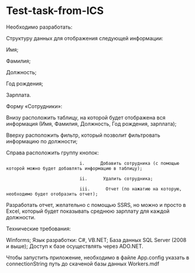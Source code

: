 # Test-task-from-ICS
Необходимо разработать:

Структуру данных для отображения следующей информации:

Имя;

Фамилия;

Должность;

Год рождения;

Зарплата.

Форму «Сотрудники»:

Внизу расположить таблицу, на которой будет отображена вся информация (Имя, Фамилия, Должность, Год рождения, зарплата);

Вверху расположить фильтр, который позволит фильтровать информацию по должности;

Справа расположить группу кнопок:
                                
                                i.      Добавить сотрудника (с помощью которой можно будет добавлять информацию в таблицу);

                                ii.      Удалить сотрудника;

                                iii.      Отчет (по нажатию на которую, необходимо будет отобразить отчет);

Разработать отчет, желательно с помощью SSRS, но можно и просто в Excel, который будет показывать среднюю зарплату для каждой должности.

Технические требования:

Winforms;
Язык разработки: С#, VB.NET;
База данных SQL Server (2008 и выше);
Доступ к базе осуществлять через ADO.NET.

Чтобы запустить приложение, необходимо в файле App.config указать в connectionString путь до скаченой базы данных Workers.mdf
